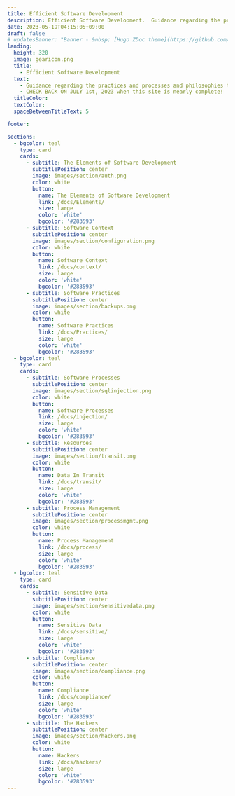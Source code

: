 ```yaml
---
title: Efficient Software Development
description: Efficient Software Development.  Guidance regarding the practices and processes and philosophies to help your team improve the efficiency at which you develop software.
date: 2023-05-19T04:15:05+09:00
draft: false
# updatesBanner: "Banner - &nbsp; [Hugo ZDoc theme](https://github.com/zzossig/hugo-theme-zdoc) &nbsp; just arrived"
landing:
  height: 320
  image: gearicon.png
  title:
    - Efficient Software Development
  text:
    - Guidance regarding the practices and processes and philosophies to help your team improve the efficiency at which you develop software.
    - CHECK BACK ON JULY 1st, 2023 when this site is nearly complete!
  titleColor:
  textColor:
  spaceBetweenTitleText: 5

footer:

sections:
  - bgcolor: teal
    type: card
    cards:
      - subtitle: The Elements of Software Development
        subtitlePosition: center
        image: images/section/auth.png
        color: white
        button: 
          name: The Elements of Software Development
          link: /docs/Elements/
          size: large
          color: 'white'
          bgcolor: '#283593'
      - subtitle: Software Context
        subtitlePosition: center
        image: images/section/configuration.png
        color: white
        button: 
          name: Software Context
          link: /docs/context/
          size: large
          color: 'white'
          bgcolor: '#283593'
      - subtitle: Software Practices
        subtitlePosition: center
        image: images/section/backups.png
        color: white
        button: 
          name: Software Practices
          link: /docs/Practices/
          size: large
          color: 'white'
          bgcolor: '#283593'
  - bgcolor: teal
    type: card
    cards:
      - subtitle: Software Processes
        subtitlePosition: center
        image: images/section/sqlinjection.png
        color: white
        button: 
          name: Software Processes
          link: /docs/injection/
          size: large
          color: 'white'
          bgcolor: '#283593'
      - subtitle: Resources
        subtitlePosition: center
        image: images/section/transit.png
        color: white
        button: 
          name: Data In Transit
          link: /docs/transit/
          size: large
          color: 'white'
          bgcolor: '#283593'
      - subtitle: Process Management
        subtitlePosition: center
        image: images/section/processmgmt.png
        color: white
        button: 
          name: Process Management
          link: /docs/process/
          size: large
          color: 'white'
          bgcolor: '#283593'
  - bgcolor: teal
    type: card
    cards:
      - subtitle: Sensitive Data
        subtitlePosition: center
        image: images/section/sensitivedata.png
        color: white
        button: 
          name: Sensitive Data
          link: /docs/sensitive/
          size: large
          color: 'white'
          bgcolor: '#283593'
      - subtitle: Compliance
        subtitlePosition: center
        image: images/section/compliance.png
        color: white
        button: 
          name: Compliance
          link: /docs/compliance/
          size: large
          color: 'white'
          bgcolor: '#283593'
      - subtitle: The Hackers
        subtitlePosition: center
        image: images/section/hackers.png
        color: white
        button: 
          name: Hackers
          link: /docs/hackers/
          size: large
          color: 'white'
          bgcolor: '#283593'
---
```


